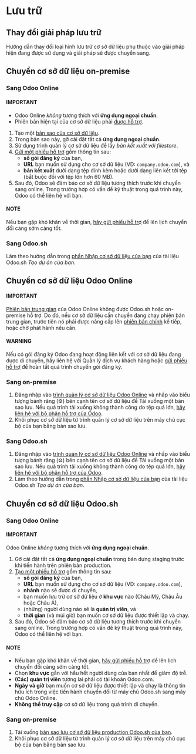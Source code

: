 # Lưu trữ

<a id="hosting-change-solution"></a>

## Thay đổi giải pháp lưu trữ

Hướng dẫn thay đổi loại hình lưu trữ cơ sở dữ liệu phụ thuộc vào giải pháp hiện đang được sử dụng và giải pháp sẽ được chuyển sang.

## Chuyển cơ sở dữ liệu on-premise

### Sang Odoo Online

#### IMPORTANT
- Odoo Online *không* tương thích với **ứng dụng ngoại chuẩn**.
- Phiên bản hiện tại của cơ sở dữ liệu phải [được hỗ trợ](supported_versions.md).

1. Tạo một [bản sao của cơ sở dữ liệu](on_premise/#on-premise-duplicate).
2. Trong bản sao này, gỡ cài đặt tất cả **ứng dụng ngoại chuẩn**.
3. Sử dụng trình quản lý cơ sở dữ liệu để lấy *bản kết xuất với filestore*.
4. [Gửi một phiếu hỗ trợ](https://www.odoo.com/help) gồm thông tin sau:
   - **số gói đăng ký** của bạn,
   - **URL** bạn muốn sử dụng cho cơ sở dữ liệu (VD: `company.odoo.com`), và
   - **bản kết xuất** dưới dạng tệp đính kèm hoặc dưới dạng liên kết tới tệp (bắt buộc đối với tệp lớn hơn 60 MB).
5. Sau đó, Odoo sẽ đảm bảo cơ sở dữ liệu tương thích trước khi chuyển sang online. Trong trường hợp có vấn đề kỹ thuật trong quá trình này, Odoo có thể liên hệ với bạn.

#### NOTE
Nếu bạn gặp khó khăn về thời gian, [hãy gửi phiếu hỗ trợ](https://www.odoo.com/help) để lên lịch chuyển đổi càng sớm càng tốt.

### Sang Odoo.sh

Làm theo hướng dẫn trong [phần Nhập cơ sở dữ liệu của bạn](odoo_sh/getting_started/create.md#odoo-sh-import-your-database) của tài liệu Odoo.sh *Tạo dự án của bạn*.

## Chuyển cơ sở dữ liệu Odoo Online

#### IMPORTANT
[Phiên bản trung gian](supported_versions.md#supported-versions) của Odoo Online không được Odoo.sh hoặc on-premise hỗ trợ. Do đó, nếu cơ sở dữ liệu cần chuyển đang chạy phiên bản trung gian, trước tiên nó phải được nâng cấp lên [phiên bản chính](supported_versions.md#supported-versions) kế tiếp, hoặc chờ phát hành nếu cần.

#### WARNING
Nếu có gói đăng ký Odoo đang hoạt động liên kết với cơ sở dữ liệu đang được di chuyển, hãy liên hệ với Quản lý dịch vụ khách hàng hoặc [gửi phiếu hỗ trợ](https://www.odoo.com/help) để hoàn tất quá trình chuyển gói đăng ký.

### Sang on-premise

1. Đăng nhập vào [trình quản lý cơ sở dữ liệu Odoo Online](https://www.odoo.com/my/databases/) và nhấp vào biểu tượng bánh răng (⚙) bên cạnh tên cơ sở dữ liệu để Tải xuống một bản sao lưu. Nếu quá trình tải xuống không thành công do tệp quá lớn, [hãy liên hệ với bộ phận hỗ trợ của Odoo](https://www.odoo.com/help).
2. Khôi phục cơ sở dữ liệu từ trình quản lý cơ sở dữ liệu trên máy chủ cục bộ của bạn bằng bản sao lưu.

### Sang Odoo.sh

1. Đăng nhập vào [trình quản lý cơ sở dữ liệu Odoo Online](https://www.odoo.com/my/databases/) và nhấp vào biểu tượng bánh răng (⚙) bên cạnh tên cơ sở dữ liệu để Tải xuống một bản sao lưu. Nếu quá trình tải xuống không thành công do tệp quá lớn, [hãy liên hệ với bộ phận hỗ trợ của Odoo](https://www.odoo.com/help).
2. Làm theo hướng dẫn trong [phần Nhập cơ sở dữ liệu của bạn](odoo_sh/getting_started/create.md#odoo-sh-import-your-database) của tài liệu Odoo.sh *Tạo dự án của bạn*.

## Chuyển cơ sở dữ liệu Odoo.sh

### Sang Odoo Online

#### IMPORTANT
Odoo Online *không* tương thích với **ứng dụng ngoại chuẩn**.

1. Gỡ cài đặt tất cả **ứng dụng ngoại chuẩn** trong bản dựng staging trước khi tiến hành trên phiên bản production.
2. [Tạo một phiếu hỗ trợ](https://www.odoo.com/help) gồm thông tin sau:
   - **số gói đăng ký** của bạn,
   - **URL** bạn muốn sử dụng cho cơ sở dữ liệu (VD: `company.odoo.com`),
   - **nhánh** nào sẽ được di chuyển,
   - bạn muốn lưu trữ cơ sở dữ liệu ở **khu vực** nào (Châu Mỹ, Châu Âu hoặc Châu Á),
   - (những) người dùng nào sẽ là **quản trị viên**, và
   - **thời gian** (và múi giờ) bạn muốn cơ sở dữ liệu được thiết lập và chạy.
3. Sau đó, Odoo sẽ đảm bảo cơ sở dữ liệu tương thích trước khi chuyển sang online. Trong trường hợp có vấn đề kỹ thuật trong quá trình này, Odoo có thể liên hệ với bạn.

#### NOTE
- Nếu bạn gặp khó khăn về thời gian, [hãy gửi phiếu hỗ trợ](https://www.odoo.com/help) để lên lịch chuyển đổi càng sớm càng tốt.
- Chọn **khu vực** gần với hầu hết người dùng của bạn nhất để giảm độ trễ.
- **(Các) quản trị viên** tương lai phải có tài khoản Odoo.com.
- **Ngày và giờ** bạn muốn cơ sở dữ liệu được thiết lập và chạy là thông tin hữu ích trong việc tiến hành chuyển đổi từ máy chủ Odoo.sh sang máy chủ Odoo Online.
- **Không thể truy cập** cơ sở dữ liệu trong quá trình di chuyển.

### Sang on-premise

1. Tải xuống [bản sao lưu cơ sở dữ liệu production Odoo.sh của bạn](odoo_sh/getting_started/branches.md#odoo-sh-branches-backups).
2. Khôi phục cơ sở dữ liệu từ trình quản lý cơ sở dữ liệu trên máy chủ cục bộ của bạn bằng bản sao lưu.
